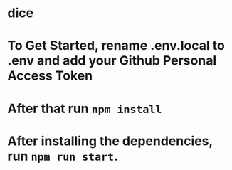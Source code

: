 # dice

# To Get Started, rename .env.local to .env and add your Github Personal Access Token

# After that run `npm install`

# After installing the dependencies, run `npm run start`.